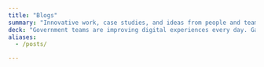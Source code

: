 ```yaml
---
title: "Blogs"
summary: "Innovative work, case studies, and ideas from people and teams in government"
deck: "Government teams are improving digital experiences every day. Gain insights from their stories, case studies, and innovations."
aliases:
  - /posts/

---
```

